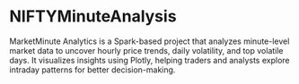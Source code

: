 # NIFTYMinuteAnalysis
MarketMinute Analytics is a Spark-based project that analyzes minute-level market data to uncover hourly price trends, daily volatility, and top volatile days. It visualizes insights using Plotly, helping traders and analysts explore intraday patterns for better decision-making.
